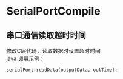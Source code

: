 # SerialPortCompile
## 串口通信读取超时时间
修改C层代码，读取数据时设置超时时间<br>
java 调用示例：
```
serialPort.readData(outputData, outTime);
```
